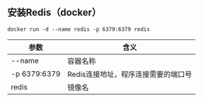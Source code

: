 ## 安装Redis（docker）
```shell
docker run -d --name redis -p 6379:6379 redis
```
| 参数   |      含义      | 
|----------|-------------|
| --name | 容器名称 |
| -p 6379:6379 | Redis连接地址，程序连接需要的端口号 |
| redis | 镜像名 |

